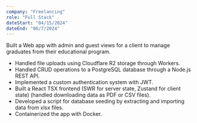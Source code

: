 ```yaml
---
company: "Freelancing"
role: "Full Stack"
dateStart: "04/15/2024"
dateEnd: "06/7/2024"
---
```


Built a Web app with admin and guest views for a client to manage graduates from their educational program.

- Handled file uploads using Cloudflare R2 storage through Workers.
- Handled CRUD operations to a PostgreSQL database through a Node.js REST API.
- Implemented a custom authentication system with JWT.
- Built a React TSX frontend (SWR for server state, Zustand for client state) (handled downloading data as PDF or CSV files).
- Developed a script for database seeding by extracting and importing data from xlsx files.
- Containerized the app with Docker.




